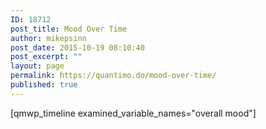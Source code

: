 ```yaml
---
ID: 18712
post_title: Mood Over Time
author: mikepsinn
post_date: 2015-10-19 08:10:40
post_excerpt: ""
layout: page
permalink: https://quantimo.do/mood-over-time/
published: true
---
```

[qmwp_timeline examined_variable_names="overall mood"]